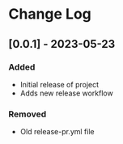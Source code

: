 # Change Log

## [0.0.1] - 2023-05-23

### Added
- Initial release of project
- Adds new release workflow
  
### Removed
- Old release-pr.yml file